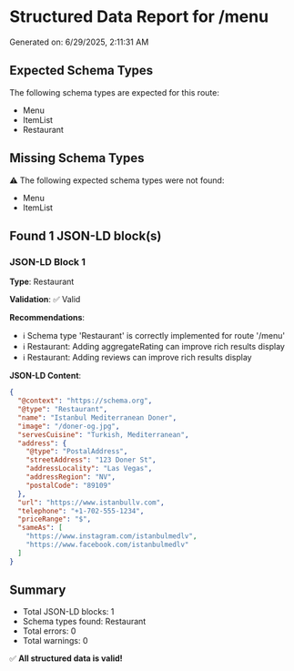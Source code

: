 # Structured Data Report for /menu

Generated on: 6/29/2025, 2:11:31 AM

## Expected Schema Types

The following schema types are expected for this route:

- Menu
- ItemList
- Restaurant

## Missing Schema Types

⚠️ The following expected schema types were not found:

- Menu
- ItemList

## Found 1 JSON-LD block(s)

### JSON-LD Block 1

**Type**: Restaurant

**Validation**: ✅ Valid

**Recommendations**:

- ℹ️ Schema type 'Restaurant' is correctly implemented for route '/menu'
- ℹ️ Restaurant: Adding aggregateRating can improve rich results display
- ℹ️ Restaurant: Adding reviews can improve rich results display

**JSON-LD Content**:

```json
{
  "@context": "https://schema.org",
  "@type": "Restaurant",
  "name": "Istanbul Mediterranean Doner",
  "image": "/doner-og.jpg",
  "servesCuisine": "Turkish, Mediterranean",
  "address": {
    "@type": "PostalAddress",
    "streetAddress": "123 Doner St",
    "addressLocality": "Las Vegas",
    "addressRegion": "NV",
    "postalCode": "89109"
  },
  "url": "https://www.istanbullv.com",
  "telephone": "+1-702-555-1234",
  "priceRange": "$",
  "sameAs": [
    "https://www.instagram.com/istanbulmedlv",
    "https://www.facebook.com/istanbulmedlv"
  ]
}
```

## Summary

- Total JSON-LD blocks: 1
- Schema types found: Restaurant
- Total errors: 0
- Total warnings: 0

✅ **All structured data is valid!**
